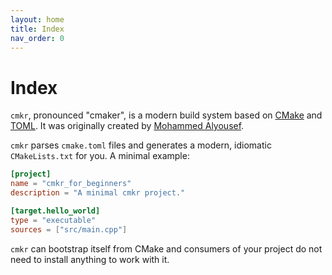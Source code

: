 ```yaml
---
layout: home
title: Index
nav_order: 0
---
```


# Index

`cmkr`, pronounced "cmaker", is a modern build system based on [CMake](https://cmake.org/) and [TOML](https://toml.io). It was originally created by [Mohammed Alyousef](https://github.com/MoAlyousef).

`cmkr` parses `cmake.toml` files and generates a modern, idiomatic `CMakeLists.txt` for you. A minimal example:

```toml
[project]
name = "cmkr_for_beginners"
description = "A minimal cmkr project."

[target.hello_world]
type = "executable"
sources = ["src/main.cpp"]
```

`cmkr` can bootstrap itself from CMake and consumers of your project do not need to install anything to work with it.
